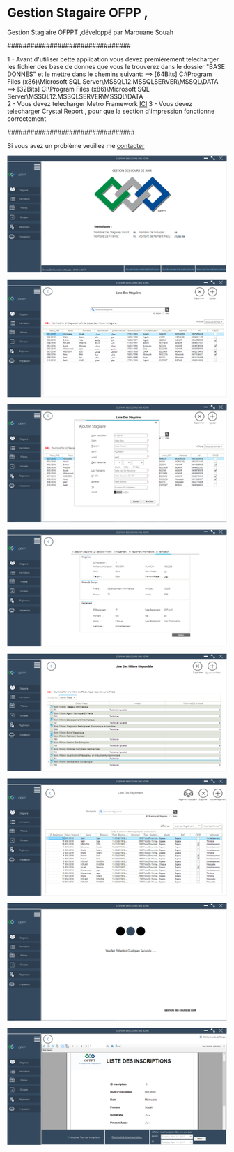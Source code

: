 # Gestion Stagaire OFPP ,
Gestion Stagiaire OFPPT ,développé par Marouane Souah

################################

1 - Avant d'utiliser cette application vous devez premièrement telecharger les fichier des base de donnes que vous le trouverez dans le dossier "BASE DONNES" et le mettre dans le chemins suivant:
==> [64Bits] C:\Program Files (x86)\Microsoft SQL Server\MSSQL12.MSSQLSERVER\MSSQL\DATA\
==> [32Bits] C:\Program Files (x86)\Microsoft SQL Server\MSSQL12.MSSQLSERVER\MSSQL\DATA\
2 - Vous devez telecharger Metro Framework  <a href="https://github.com/thielj/MetroFramework">ICI</a> 
3 - Vous devez telecharger Crystal Report , pour que la section d'impression fonctionne correctement

#################################

Si vous avez un problème veuillez me  <a href="https://www.facebook.com/Marwan.Esaaouira">contacter</a> 

![alt text](ApplicationImages/1.PNG "Gestion stagaire OFPPT")

![alt text](ApplicationImages/2.png "Gestion stagaire OFPPT")

![alt text](ApplicationImages/3.PNG "Gestion stagaire OFPPT")

![alt text](ApplicationImages/4.PNG "Gestion stagaire OFPPT")

![alt text](ApplicationImages/5.PNG "Gestion stagaire OFPPT")

![alt text](ApplicationImages/6.PNG "Gestion stagaire OFPPT")

![alt text](ApplicationImages/7.PNG "Gestion stagaire OFPPT")

![alt text](ApplicationImages/8.PNG "Gestion stagaire OFPPT By Marouane Souah")





